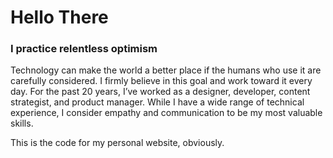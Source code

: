# Hello There

### I practice relentless optimism

Technology can make the world a better place if the humans who use it are carefully considered. I firmly believe in this goal and work toward it every day. For the past 20 years, I’ve worked as a designer, developer, content strategist, and product manager. While I have a wide range of technical experience, I consider empathy and communication to be my most valuable skills.

This is the code for my personal website, obviously.